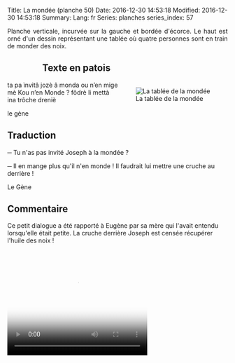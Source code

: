 Title: La mondée (planche 50)
Date: 2016-12-30 14:53:18
Modified: 2016-12-30 14:53:18
Summary: 
Lang: fr
Series: planches
series_index: 57

<p style="text-align:justify;">Planche verticale, incurvée sur la
gauche et bordée d'écorce. Le haut est orné d'un dessin représentant
une tablée où quatre personnes sont en train de monder des noix.</p>

<figure class="image-block" style="float: left;">
  <img alt="" src="{static}/images/planche_50-2.png">
  <figcaption style="max-width: 200px"></figcaption>
</figure>

## Texte en patois

<figure class="image-block" style="float: right;">
  <img alt="La tablée de la mondée" src="{static}/images/planche_50_dessin-2.png">
  <figcaption style="max-width: 249px">La tablée de la mondée</figcaption>
</figure>

ta pa ìnvitâ jozè â monda ou n’en mige mè Kou n’en Monde ? fôdrè li
mettà ina trôche dreniè

le gène

## Traduction

─ Tu n'as pas invité Joseph à la mondée ?

─ Il en mange plus qu'il n'en monde ! Il faudrait lui mettre une
  cruche au derrière !

Le Gène

## Commentaire

Ce petit dialogue a été rapporté à Eugène par sa mère qui l'avait
entendu lorsqu'elle était petite. La cruche derrière Joseph est censée
récupérer l'huile des noix !

<video width="320" height="240" controls
  poster="{static}/images/thumbnails/video_50.jpg">
  <source src="https://d1njpgd0ygatdn.cloudfront.net/video_50.mp4" type="video/mp4">
</video>
